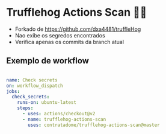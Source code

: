 
# Trufflehog Actions Scan :pig_nose::key:

* Forkado de https://github.com/dxa4481/truffleHog
* Nao exibe os segredos encontrados
* Verifica apenas os commits da branch atual

## Exemplo de workflow

```yaml

name: Check secrets
on: workflow_dispatch
jobs:
  check_secrets:
    runs-on: ubuntu-latest
    steps:
      - uses: actions/checkout@v2
      - name: trufflehog-actions-scan
        uses: contratadome/trufflehog-actions-scan@master

```
